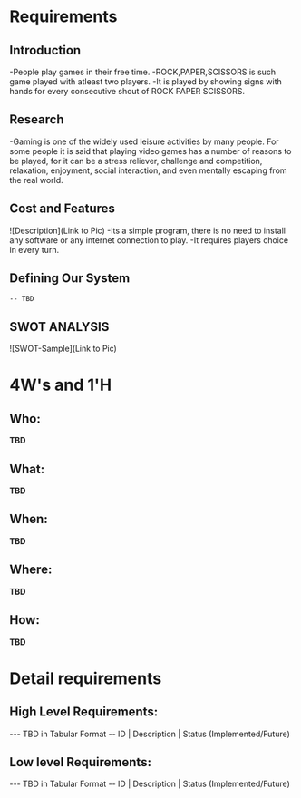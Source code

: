 # Requirements
## Introduction
 -People play games in their free time.
 -ROCK,PAPER,SCISSORS is such game played with atleast two players.
 -It is played by showing signs with hands for every consecutive shout of ROCK PAPER SCISSORS.

## Research
-Gaming is one of the widely used leisure activities by many people. For some people it is said that playing video games has a number of reasons to be played, for it can be a stress reliever, challenge and competition, relaxation, enjoyment, social interaction, and even mentally escaping from the real world.


## Cost and Features
![Description](Link to Pic)
-Its a simple program, there is no need to install any software or any internet connection to play.
-It requires players choice in every turn.

## Defining Our System
    -- TBD
## SWOT ANALYSIS
![SWOT-Sample](Link to Pic)

# 4W&#39;s and 1&#39;H

## Who:

**TBD**

## What:

**TBD**

## When:

**TBD**

## Where:

**TBD**

## How:

**TBD**

# Detail requirements
## High Level Requirements:
--- TBD in Tabular Format 
-- ID | Description | Status (Implemented/Future)


##  Low level Requirements:
--- TBD in Tabular Format 
-- ID | Description | Status (Implemented/Future)
